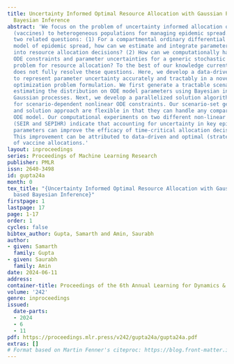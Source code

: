 ```yaml
---
title: Uncertainty Informed Optimal Resource Allocation with Gaussian Process based
  Bayesian Inference
abstract: 'We focus on the problem of uncertainty informed allocation of medical resources
  (vaccines) to heterogeneous populations for managing epidemic spread. We tackle
  two related questions: (1) For a compartmental ordinary differential equation (ODE)
  model of epidemic spread, how can we estimate and integrate parameter uncertainty
  into resource allocation decisions? (2) How can we computationally handle both nonlinear
  ODE constraints and parameter uncertainties for a generic stochastic optimization
  problem for resource allocation? To the best of our knowledge current literature
  does not fully resolve these questions. Here, we develop a data-driven approach
  to represent parameter uncertainty accurately and tractably in a novel stochastic
  optimization problem formulation. We first generate a tractable scenario set by
  estimating the distribution on ODE model parameters using Bayesian inference with
  Gaussian processes. Next, we develop a parallelized solution algorithm that accounts
  for scenario-dependent nonlinear ODE constraints. Our scenario-set generation procedure
  and solution approach are flexible in that they can handle any compartmental epidemiological
  ODE model. Our computational experiments on two different non-linear ODE models
  (SEIR and SEPIHR) indicate that accounting for uncertainty in key epidemiological
  parameters can improve the efficacy of time-critical allocation decisions by 4-8%.
  This improvement can be attributed to data-driven and optimal (strategic) nature
  of vaccine allocations.'
layout: inproceedings
series: Proceedings of Machine Learning Research
publisher: PMLR
issn: 2640-3498
id: gupta24a
month: 0
tex_title: "{Uncertainty Informed Optimal Resource Allocation with Gaussian Process
  based Bayesian Inference}"
firstpage: 1
lastpage: 17
page: 1-17
order: 1
cycles: false
bibtex_author: Gupta, Samarth and Amin, Saurabh
author:
- given: Samarth
  family: Gupta
- given: Saurabh
  family: Amin
date: 2024-06-11
address:
container-title: Proceedings of the 6th Annual Learning for Dynamics & Control Conference
volume: '242'
genre: inproceedings
issued:
  date-parts:
  - 2024
  - 6
  - 11
pdf: https://proceedings.mlr.press/v242/gupta24a/gupta24a.pdf
extras: []
# Format based on Martin Fenner's citeproc: https://blog.front-matter.io/posts/citeproc-yaml-for-bibliographies/
---
```


